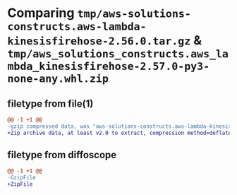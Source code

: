 # Comparing `tmp/aws-solutions-constructs.aws-lambda-kinesisfirehose-2.56.0.tar.gz` & `tmp/aws_solutions_constructs.aws_lambda_kinesisfirehose-2.57.0-py3-none-any.whl.zip`

## filetype from file(1)

```diff
@@ -1 +1 @@
-gzip compressed data, was "aws-solutions-constructs.aws-lambda-kinesisfirehose-2.56.0.tar", last modified: Wed Apr 24 20:30:23 2024, max compression
+Zip archive data, at least v2.0 to extract, compression method=deflate
```

## filetype from diffoscope

```diff
@@ -1 +1 @@
-GzipFile
+ZipFile
```

